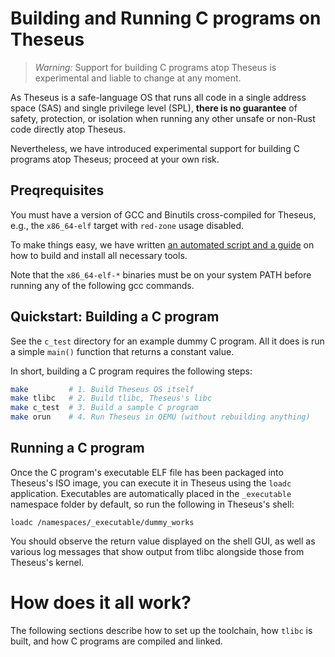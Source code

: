 # Building and Running C programs on Theseus

> *Warning:* Support for building C programs atop Theseus is experimental and liable to change at any moment.

As Theseus is a safe-language OS that runs all code in a single address space (SAS) and single privilege level (SPL),
**there is no guarantee** of safety, protection, or isolation when running any other unsafe or non-Rust code directly atop Theseus. 

Nevertheless, we have introduced experimental support for building C programs atop Theseus; proceed at your own risk. 

## Preqrequisites
You must have a version of GCC and Binutils cross-compiled for Theseus, e.g., the `x86_64-elf` target with `red-zone` usage disabled. 

To make things easy, we have written [an automated script and a guide](cross_compiler.md) on how to build and install all necessary tools.

Note that the `x86_64-elf-*` binaries must be on your system PATH before running any of the following gcc commands. 

## Quickstart: Building a C program
See the `c_test` directory for an example dummy C program. All it does is run a simple `main()` function that returns a constant value. 

In short, building a C program requires the following steps:
```sh 
make         # 1. Build Theseus OS itself
make tlibc   # 2. Build tlibc, Theseus's libc
make c_test  # 3. Build a sample C program
make orun    # 4. Run Theseus in QEMU (without rebuilding anything)
```

## Running a C program
Once the C program's executable ELF file has been packaged into Theseus's ISO image, you can execute it in Theseus using the `loadc` application. Executables are automatically placed in the `_executable` namespace folder by default, so run the following in Theseus's shell:
```
loadc /namespaces/_executable/dummy_works
```
You should observe the return value displayed on the shell GUI, as well as various log messages that show output from tlibc alongside those from Theseus's kernel. 


# How does it all work?

The following sections describe how to set up the toolchain, how `tlibc` is built, and how C programs are compiled and linked.
